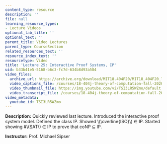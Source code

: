 ```yaml
---
content_type: resource
description: ''
file: null
learning_resource_types:
- Lecture Videos
optional_tab_title: ''
optional_text: ''
parent_title: Video Lectures
parent_type: CourseSection
related_resources_text: ''
resource_index_text: ''
resourcetype: Video
title: 'Lecture 25: Interactive Proof Systems, IP'
uid: b33b41e5-5168-b6c3-fc7d-634b8d93a584
video_files:
  archive_url: https://archive.org/download/MIT18.404F20/MIT18_404F20_lec25_300k.mp4
  video_captions_file: /courses/18-404j-theory-of-computation-fall-2020/4e3b372ff4515ee78308ba3da00c42a1_TSI3LR5WZmo.vtt
  video_thumbnail_file: https://img.youtube.com/vi/TSI3LR5WZmo/default.jpg
  video_transcript_file: /courses/18-404j-theory-of-computation-fall-2020/8b3e808aa8f62fc7000d5ff404da54a9_TSI3LR5WZmo.pdf
video_metadata:
  youtube_id: TSI3LR5WZmo
---
```


**Description:** Quickly reviewed last lecture. Introduced the interactive proof system model. Defined the class IP. Showed \\(\\overline{ISO}\\) ∈ IP. Started showing #\\(SAT\\) ∈ IP to prove that coNP ⊆ IP.

**Instructor:** Prof. Michael Sipser